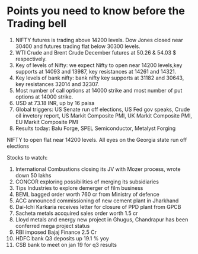 # Points you need to know before the Trading bell
1. NIFTY futures is trading above 14200 levels. Dow Jones closed near 30400 and futures trading flat below 30300 levels.
2. WTI Crude and Brent Crude December futures at 50.26 & 54.03 $ respectively. 
3. Key of levels of Nifty: we expect Nifty to open near 14200 levels,key supports at 14093 and 13987, key resistances  at 14261 and 14321.
4. Key levels of bank nifty: bank nifty key supports at 31182 and 30643, key resistances 32014 and 32307.
5. Most number of call options at 14000 strike and most number of put options at 14000 strike.
6. USD at 73.18 INR, up by 16 paisa
7. Global triggers: US Senate run off elections, US Fed gov speaks, Crude oil invetory report, US Markit Composite PMI, UK Markit Composite PMI, EU Markit Composite PMI
8. Results today: Balu Forge, SPEL Semiconductor, Metalyst Forging

NIFTY to open flat near 14200 levels. All eyes on the Georgia state run off elections

Stocks to watch:
1. International Combustions closing its JV with Mozer process, wrote down 50 lakhs
2. CONCOR exploring possibilities of merging its subsidiaries
3. Tips Industries to explore demerger of film business
4. BEML bagged order worth 760 cr from Ministry of defence
5. ACC announced commissioning of new cement plant in Jharkhand
6. Dai-Ichi Karkaria receives letter for closure of PPD plant from GPCB
7. Sacheta metals accquired sales order worth 1.5 cr 
8. Lloyd metals and energy new project in Ghugus, Chandrapur has been conferred mega project status
9. RBI imposed Bajaj Finance 2.5 Cr
10. HDFC bank Q3 deposits up 19.1 % yoy
11. CSB bank to meet on jan 19 for q3 results
